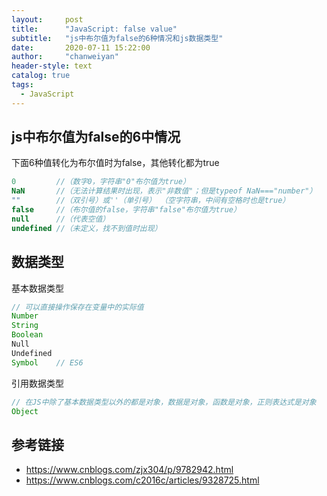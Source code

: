 ```yaml
---
layout:     post
title:      "JavaScript: false value"
subtitle:   "js中布尔值为false的6种情况和js数据类型"
date:       2020-07-11 15:22:00
author:     "chanweiyan"
header-style: text
catalog: true
tags:
  - JavaScript
---
```


## js中布尔值为false的6中情况

下面6种值转化为布尔值时为false，其他转化都为true

```js
0         //（数字0，字符串"0"布尔值为true）
NaN       //（无法计算结果时出现，表示"非数值"；但是typeof NaN==="number"）
""        //（双引号）或''（单引号） （空字符串，中间有空格时也是true）
false     //（布尔值的false，字符串"false"布尔值为true）
null      //（代表空值）
undefined //（未定义，找不到值时出现）
```

## 数据类型

基本数据类型

```js
// 可以直接操作保存在变量中的实际值
Number
String
Boolean
Null
Undefined
Symbol    // ES6
```

引用数据类型

```js
// 在JS中除了基本数据类型以外的都是对象，数据是对象，函数是对象，正则表达式是对象
Object
```

## 参考链接

* https://www.cnblogs.com/zjx304/p/9782942.html
* https://www.cnblogs.com/c2016c/articles/9328725.html
